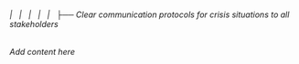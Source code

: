 ###### |   |   |   |   |   ├── Clear communication protocols for crisis situations to all stakeholders

*Add content here*